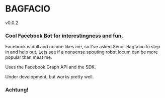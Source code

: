 # BAGFACIO

v0.0.2

### Cool Facebook Bot for interestingness and fun.

Facebook is dull and no one likes me, so I've asked Senor Bagfacio to step in and help out.
Lets see if a nonsense spouting robot locum can be more popular than meat me.

Uses the Facebook Graph API and the SDK.

Under development, but works pretty well.

### Achtung!

